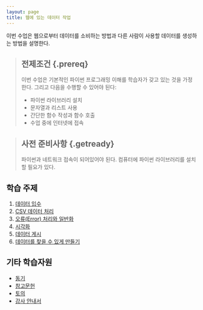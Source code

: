 ```yaml
---
layout: page
title: 웹에 있는 데이터 작업
---
```

이번 수업은 웹으로부터 데이터를 소비하는 방법과
다른 사람이 사용할 데이터를 생성하는 방법을 설명한다.

> ##  전제조건 {.prereq}
>
> 이번 수업은 기본적인 파이썬 프로그래밍 이해를 학습자가 갖고 있는 것을 가정한다. 그리고 다음을 수행할 수 있어야 된다:
>
> *   파이썬 라이브러리 설치
> *   문자열과 리스트 사용
> *   간단한 함수 작성과 함수 호출
> *   수업 중에 인터넷에 접속

> ## 사전 준비사항 {.getready}
>
> 파이썬과 네트워크 접속이 되어있어야 된다.
> 컴퓨터에 파이썬 라이브러리를 설치할 필요가 있다.

## 학습 주제

1.  [데이터 입수](01-getdata.html)
2.  [CSV 데이터 처리](02-csv.html)
3.  [오류(Error) 처리와 일반화](03-generalize.html)
4.  [시각화](04-visualize.html)
5.  [데이터 게시](05-makedata.html)
6.  [데이터를 찾을 수 있게 만들기](06-findable.html)

## 기타 학습자원

*   [동기](motivation.html)
*   [참고문헌](reference.html)
*   [토의](discussion.html)
*   [강사 안내서](instructors.html)
